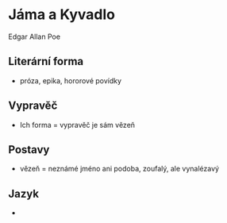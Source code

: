 # Jáma a Kyvadlo
Edgar Allan Poe

## Literární forma
- próza, epika, hororové povídky

## Vypravěč
- Ich forma = vypravěč je sám vězeň

## Postavy
- vězeň = neznámé jméno ani podoba, zoufalý, ale vynalézavý

## Jazyk
- 
